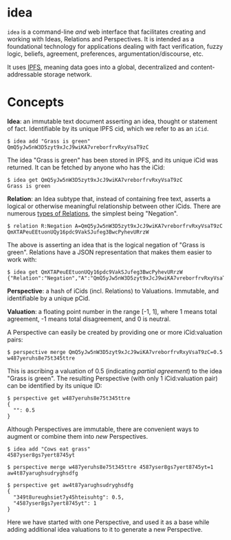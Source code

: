 # idea

`idea` is a command-line _and_ web interface that facilitates creating and
working with Ideas, Relations and Perspectives.  It is intended as a
foundational technology for applications dealing with fact verification, fuzzy
logic, beliefs, agreement, preferences, argumentation/discourse, etc.

It uses [IPFS](https://ipfs.io), meaning data goes into a global, decentralized
and content-addressable storage network.

# Concepts

**Idea**: an immutable text document asserting an idea, thought or statement of
fact.  Identifiable by its unique IPFS cid, which we refer to as an `iCid`.

```
$ idea add "Grass is green"
QmQ5yJw5nW3D5zyt9xJcJ9wiKA7vreborfrvRxyVsaT9zC
```

The idea "Grass is green" has been stored in IPFS, and its unique iCid was
returned.  It can be fetched by anyone who has the iCid:

```
$ idea get QmQ5yJw5nW3D5zyt9xJcJ9wiKA7vreborfrvRxyVsaT9zC
Grass is green
```

**Relation**: an Idea subtype that, instead of containing free text, asserts a
logical or otherwise meaningful relationship between other iCids.  There are
numerous [types of Relations](./doc/RELATIONS.md), the simplest being "Negation".

```
$ relation R:Negation A=QmQ5yJw5nW3D5zyt9xJcJ9wiKA7vreborfrvRxyVsaT9zC
QmXTAPeuEEtuonUQy16pdc9VakSJufeg3BwcPyhevURrzW
```

The above is asserting an idea that is the logical negation of "Grass is green".
Relations have a JSON representation that makes them easier to work with:

```
$ idea get QmXTAPeuEEtuonUQy16pdc9VakSJufeg3BwcPyhevURrzW
{"Relation":"Negation","A":"QmQ5yJw5nW3D5zyt9xJcJ9wiKA7vreborfrvRxyVsaT9zC"}
```

**Perspective**: a hash of iCids (incl. Relations) to Valuations.  Immutable,
and identifiable by a unique pCid.

**Valuation**: a floating point number in the range [-1, 1], where 1 means
total agreement, -1 means total disagreement, and 0 is neutral.

A Perspective can easily be created by providing one or more iCid:valuation
pairs:

```
$ perspective merge QmQ5yJw5nW3D5zyt9xJcJ9wiKA7vreborfrvRxyVsaT9zC=0.5
w487yeruhs8e75t345ttre
```

This is ascribing a valuation of 0.5 (indicating _partial agreement_) to the
idea "Grass is green".  The resulting Perspective (with only 1 iCid:valuation
pair) can be identified by its unique ID:

```
$ perspective get w487yeruhs8e75t345ttre
{
  "": 0.5
}
```

Although Perspectives are immutable, there are convenient ways to augment or
combine them into _new_ Perspectives.

```
$ idea add "Cows eat grass"
4587yser8gs7yert8745yt

$ perspective merge w487yeruhs8e75t345ttre 4587yser8gs7yert8745yt=1
aw4t87yarughsudryghsdfg

$ perspective get aw4t87yarughsudryghsdfg
{
  "349t8ureughsiet7y45hteisuhtg": 0.5,
  "4587yser8gs7yert8745yt": 1
}
```

Here we have started with one Perspective, and used it as a base while adding
additional idea valuations to it to generate a new Perspective.
